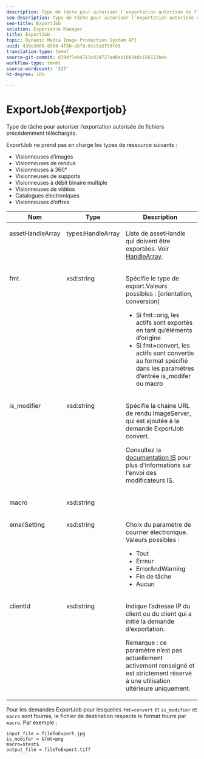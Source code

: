 ```yaml
---
description: Type de tâche pour autoriser l’exportation autorisée de fichiers précédemment téléchargés.
seo-description: Type de tâche pour autoriser l’exportation autorisée de fichiers précédemment téléchargés.
seo-title: ExportJob
solution: Experience Manager
title: ExportJob
topic: Dynamic Media Image Production System API
uuid: 439e3dd8-85b8-4f5b-abf8-8cc5a3f59fe6
translation-type: tm+mt
source-git-commit: d38df1eb4713c034727ad0eb10834dc156122beb
workflow-type: tm+mt
source-wordcount: '217'
ht-degree: 16%

---
```



# ExportJob{#exportjob}

Type de tâche pour autoriser l’exportation autorisée de fichiers précédemment téléchargés.

ExportJob ne prend pas en charge les types de ressource suivants :

* Visionneuses d’images
* Visionneuses de rendus
* Visionneuses à 360°
* Visionneuses de supports
* Visionneuses à débit binaire multiple
* Visionneuses de vidéos
* Catalogues électroniques
* Visionneuses d’offres

<table id="table_D8F3FD30D15648BFA5B980D3DC0A5AB1"> 
 <thead> 
  <tr> 
   <th colname="col1" class="entry"> Nom </th> 
   <th colname="col2" class="entry"> Type </th> 
   <th colname="col3" class="entry"> Description </th> 
  </tr> 
 </thead>
 <tbody> 
  <tr valign="top"> 
   <td colname="col1"> <p> <span class="codeph"> <span class="varname"> assetHandleArray</span> </span> </p> </td> 
   <td colname="col2"> <p> <span class="codeph"> types:HandleArray</span> </p> </td> 
   <td colname="col3" valign="top"> <p>Liste de <span class="codeph"> assetHandle</span> qui doivent être exportées. Voir <a href="../../types/c-data-types/r-handle-array.md#reference-1b93fefb5477459faf9253b54349b5f9" type="reference" format="dita" scope="local"> HandleArray</a>. </p> </td> 
  </tr> 
  <tr valign="top"> 
   <td colname="col1"> <p> <span class="codeph"> <span class="varname"> fmt</span> </span> </p> </td> 
   <td colname="col2"> <p> <span class="codeph"> xsd:string </span> </p> </td> 
   <td colname="col3"> <p>Spécifie le type de <span class="codeph"> export.Valeurs possibles</span> : [orientation, conversion] </p> <p> 
     <ul id="ul_16EF4B14100C4C7AA464CA9CF7F11D1C"> 
      <li id="li_DAB2844CC55145C88A18A1F8EC4527F9">Si <span class="codeph"> fmt=orig</span>, les actifs sont exportés en tant qu’éléments d’origine </li> 
      <li id="li_07F2F8D159934D889FDC1022AB12B564">Si <span class="codeph"> fmt=convert</span>, les actifs sont convertis au format spécifié dans les paramètres d’entrée <span class="codeph"> is_modifer</span> ou <span class="codeph"> macro</span> </li> 
     </ul> </p> </td> 
  </tr> 
  <tr valign="top"> 
   <td colname="col1"> <p> <span class="codeph"> <span class="varname"> is_modifier</span> </span> </p> </td> 
   <td colname="col2"> <p> <span class="codeph"> xsd:string  </span> </p> </td> 
   <td colname="col3"> <p>Spécifie la chaîne URL de rendu <span class="codeph"> ImageServer</span>, qui est ajoutée à la demande ExportJob <span class="codeph"> convert</span>. </p> <p>Consultez la <a href="https://experienceleague.adobe.com/docs/dynamic-media-developer-resources/image-serving-api/home.html" scope="external" format="html"> documentation IS</a> pour plus d'informations sur l'envoi des modificateurs IS. </p> </td> 
  </tr> 
  <tr valign="top"> 
   <td colname="col1"> <p> <span class="codeph"> <span class="varname"> macro</span> </span> </p> </td> 
   <td colname="col2"> <p> <span class="codeph"> xsd:string  </span> </p> </td> 
   <td colname="col3"> <p></p> </td> 
  </tr> 
  <tr valign="top"> 
   <td colname="col1"> <p> <span class="codeph"> <span class="varname"> emailSetting</span> </span> </p> </td> 
   <td colname="col2"> <p> <span class="codeph"> xsd:string  </span> </p> </td> 
   <td colname="col3"> <p>Choix du paramètre de courrier électronique. Valeurs possibles : </p> <p> 
     <ul id="ul_0EEDAE11B7CD4C53A6E4B2B8CB2CF730"> 
      <li id="li_F235F93828594ED78C6D464440F953FF"> <span class="codeph"> Tout</span> </li> 
      <li id="li_59E14E7EBFA64432A5FAC15DA21A0521"> <span class="codeph"> Erreur</span> </li> 
      <li id="li_BFE0B52CADD14CC1BA1AF42AB0AA1CE1"> <span class="codeph"> ErrorAndWarning</span> </li> 
      <li id="li_BE3AA67E14FB487B8B9CD6EF3D58824C"> <span class="codeph"> Fin de tâche</span> </li> 
      <li id="li_409C68AD0D244975BFB86B08609E0146"> <span class="codeph"> Aucun</span> </li> 
     </ul> </p> </td> 
  </tr> 
  <tr valign="top"> 
   <td colname="col1"> <p> <span class="codeph"> <span class="varname"> clientId</span> </span> </p> </td> 
   <td colname="col2"> <p> <span class="codeph"> xsd:string  </span> </p> </td> 
   <td colname="col3"> <p>Indique l’adresse IP du client ou du client qui a initié la demande d’exportation. </p> <p> <p>Remarque :  ce paramètre n’est pas actuellement activement renseigné et est strictement réservé à une utilisation ultérieure uniquement. </p> </p> </td> 
  </tr> 
 </tbody> 
</table>

Pour les demandes ExportJob pour lesquelles `fmt=convert` et `is_modifier` et `macro` sont fournis, le fichier de destination respecte le format fourni par `macro`. Par exemple :

```
input_file = fileToExport.jpg
is_modifer = &fmt=png
macro=$test$ 
output_file = fileToExport.tiff
```

